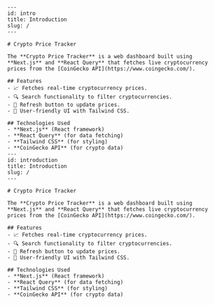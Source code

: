     ---
    id: intro
    title: Introduction
    slug: /
    ---

    # Crypto Price Tracker

    The **Crypto Price Tracker** is a web dashboard built using **Next.js** and **React Query** that fetches live cryptocurrency prices from the [CoinGecko API](https://www.coingecko.com/).

    ## Features
    - 📈 Fetches real-time cryptocurrency prices.
    - 🔍 Search functionality to filter cryptocurrencies.
    - 🔄 Refresh button to update prices.
    - 🎨 User-friendly UI with Tailwind CSS.

    ## Technologies Used
    - **Next.js** (React framework)
    - **React Query** (for data fetching)
    - **Tailwind CSS** (for styling)
    - **CoinGecko API** (for crypto data)
    ---
    id: introduction
    title: Introduction
    slug: /
    ---

    # Crypto Price Tracker

    The **Crypto Price Tracker** is a web dashboard built using **Next.js** and **React Query** that fetches live cryptocurrency prices from the [CoinGecko API](https://www.coingecko.com/).

    ## Features
    - 📈 Fetches real-time cryptocurrency prices.
    - 🔍 Search functionality to filter cryptocurrencies.
    - 🔄 Refresh button to update prices.
    - 🎨 User-friendly UI with Tailwind CSS.

    ## Technologies Used
    - **Next.js** (React framework)
    - **React Query** (for data fetching)
    - **Tailwind CSS** (for styling)
    - **CoinGecko API** (for crypto data)
